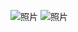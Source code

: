 ![照片](https://live.yangjunyu.ip-ddns.com/logo/照片.jpg)
![照片](https://github.com/user-attachments/assets/cbe8df58-00f6-415b-8690-c69bba1a04ae)
